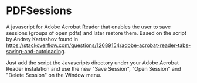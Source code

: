 # PDFSessions
A javascript for Adobe Acrobat Reader that enables the user to save sessions (groups of open pdfs) and later restore them. Based on the script by Andrey Kartashov found in https://stackoverflow.com/questions/12689154/adobe-acrobat-reader-tabs-saving-and-autoloading.

Just add the script the Javascripts directory under your Adobe Acrobat Reader instalation and use the new "Save Session", "Open Session" and "Delete Session" on the Window menu.
